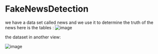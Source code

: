 # FakeNewsDetection

we have a data set called news and we use it to determine the truth of the news
 here is the tables :
![image](https://user-images.githubusercontent.com/70627266/134717738-447c826c-1433-422f-bcc1-36cb9cf52e09.png)


the dataset in another view: 

![image](https://user-images.githubusercontent.com/70627266/134717763-2ab0f2e5-39a8-4aa4-b5cf-98319d995f14.png)
